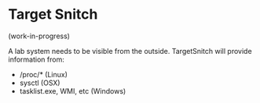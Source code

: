 # Target Snitch

(work-in-progress)

A lab system needs to be visible from the outside. TargetSnitch will
provide information from:

  * /proc/* (Linux)
  * sysctl (OSX)
  * tasklist.exe, WMI, etc (Windows)
